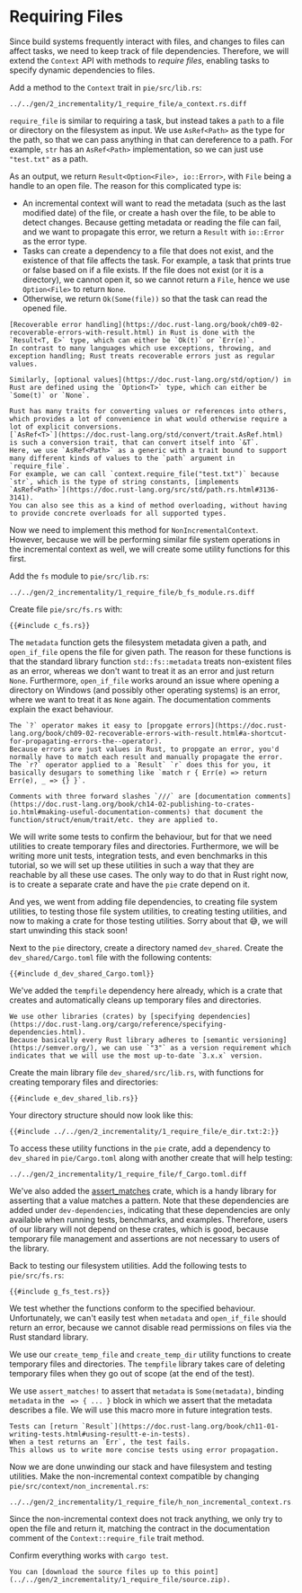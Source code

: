 # Requiring Files

Since build systems frequently interact with files, and changes to files can affect tasks, we need to keep track of file dependencies.
Therefore, we will extend the `Context` API with methods to *require files*, enabling tasks to specify dynamic dependencies to files.

Add a method to the `Context` trait in `pie/src/lib.rs`:

```diff2html fromfile
../../gen/2_incrementality/1_require_file/a_context.rs.diff
```

`require_file` is similar to requiring a task, but instead takes a `path` to a file or directory on the filesystem as input.
We use `AsRef<Path>` as the type for the path, so that we can pass anything in that can dereference to a path.
For example, `str` has an `AsRef<Path>` implementation, so we can just use `"test.txt"` as a path.

As an output, we return `Result<Option<File>, io::Error>`, with `File` being a handle to an open file.
The reason for this complicated type is:

* An incremental context will want to read the metadata (such as the last modified date) of the file, or create a hash over the file, to be able to detect changes. Because getting metadata or reading the file can fail, and we want to propagate this error, we return a `Result` with `io::Error` as the error type.
* Tasks can create a dependency to a file that does not exist, and the existence of that file affects the task. For example, a task that prints true or false based on if a file exists. If the file does not exist (or it is a directory), we cannot open it, so we cannot return a `File`, hence we use `Option<File>` to return `None`.
* Otherwise, we return `Ok(Some(file))` so that the task can read the opened file.

```admonish info title="Rust Help" collapsible=true
[Recoverable error handling](https://doc.rust-lang.org/book/ch09-02-recoverable-errors-with-result.html) in Rust is done with the `Result<T, E>` type, which can either be `Ok(t)` or `Err(e)`.
In contrast to many languages which use exceptions, throwing, and exception handling; Rust treats recoverable errors just as regular values.

Similarly, [optional values](https://doc.rust-lang.org/std/option/) in Rust are defined using the `Option<T>` type, which can either be `Some(t)` or `None`.

Rust has many traits for converting values or references into others, which provides a lot of convenience in what would otherwise require a lot of explicit conversions.
[`AsRef<T>`](https://doc.rust-lang.org/std/convert/trait.AsRef.html) is such a conversion trait, that can convert itself into `&T`. 
Here, we use `AsRef<Path>` as a generic with a trait bound to support many different kinds of values to the `path` argument in `require_file`.
For example, we can call `context.require_file("test.txt")` because `str`, which is the type of string constants, [implements `AsRef<Path>`](https://doc.rust-lang.org/src/std/path.rs.html#3136-3141).
You can also see this as a kind of method overloading, without having to provide concrete overloads for all supported types.
```

Now we need to implement this method for `NonIncrementalContext`.
However, because we will be performing similar file system operations in the incremental context as well, we will create some utility functions for this first.

Add the `fs` module to `pie/src/lib.rs`:

```diff2html fromfile linebyline
../../gen/2_incrementality/1_require_file/b_fs_module.rs.diff
```

Create file `pie/src/fs.rs` with:

```rust,
{{#include c_fs.rs}}
```

The `metadata` function gets the filesystem metadata given a path, and `open_if_file` opens the file for given path.
The reason for these functions is that the standard library function `std::fs::metadata` treats non-existent files as an error, whereas we don't want to treat it as an error and just return `None`.
Furthermore, `open_if_file` works around an issue where opening a directory on Windows (and possibly other operating systems) is an error, where we want to treat it as `None` again.
The documentation comments explain the exact behaviour.

```admonish info title="Rust Help" collapsible=true
The `?` operator makes it easy to [propgate errors](https://doc.rust-lang.org/book/ch09-02-recoverable-errors-with-result.html#a-shortcut-for-propagating-errors-the--operator).
Because errors are just values in Rust, to propgate an error, you'd normally have to match each result and manually propagate the error.
The `r?` operator applied to a `Result` `r` does this for you, it basically desugars to something like `match r { Err(e) => return Err(e), _ => {} }`.

Comments with three forward slashes `///` are [documentation comments](https://doc.rust-lang.org/book/ch14-02-publishing-to-crates-io.html#making-useful-documentation-comments) that document the function/struct/enum/trait/etc. they are applied to.
```

We will write some tests to confirm the behaviour, but for that we need utilities to create temporary files and directories.
Furthermore, we will be writing more unit tests, integration tests, and even benchmarks in this tutorial, so we will set up these utilities in such a way that they are reachable by all these use cases.
The only way to do that in Rust right now, is to create a separate crate and have the `pie` crate depend on it.

And yes, we went from adding file dependencies, to creating file system utilities, to testing those file system utilities, to creating testing utilities, and now to making a crate for those testing utilities.
Sorry about that 😅, we will start unwinding this stack soon!

Next to the `pie` directory, create a directory named `dev_shared`.
Create the `dev_shared/Cargo.toml` file with the following contents:

```toml,
{{#include d_dev_shared_Cargo.toml}}
```

We've added the `tempfile` dependency here already, which is a crate that creates and automatically cleans up temporary files and directories.

```admonish info title="Rust Help" collapsible=true
We use other libraries (crates) by [specifying dependencies](https://doc.rust-lang.org/cargo/reference/specifying-dependencies.html).
Because basically every Rust library adheres to [semantic versioning](https://semver.org/), we can use `"3"` as a version requirement which indicates that we will use the most up-to-date `3.x.x` version.
```

Create the main library file `dev_shared/src/lib.rs`, with functions for creating temporary files and directories:

```rust,
{{#include e_dev_shared_lib.rs}}
```

Your directory structure should now look like this:

```
{{#include ../../gen/2_incrementality/1_require_file/e_dir.txt:2:}}
```

To access these utility functions in the `pie` crate, add a dependency to `dev_shared` in `pie/Cargo.toml` along with another create that will help testing:

```diff2html fromfile linebyline
../../gen/2_incrementality/1_require_file/f_Cargo.toml.diff
```

We've also added the [assert_matches](https://crates.io/crates/assert_matches) crate, which is a handy library for asserting that a value matches a pattern.
Note that these dependencies are added under `dev-dependencies`, indicating that these dependencies are only available when running tests, benchmarks, and examples.
Therefore, users of our library will not depend on these crates, which is good, because temporary file management and assertions are not necessary to users of the library.

Back to testing our filesystem utilities.
Add the following tests to `pie/src/fs.rs`:

```rust,
{{#include g_fs_test.rs}}
```

We test whether the functions conform to the specified behaviour.
Unfortunately, we can't easily test when `metadata` and `open_if_file` should return an error, because we cannot disable read permissions on files via the Rust standard library.

We use our `create_temp_file` and `create_temp_dir` utility functions to create temporary files and directories.
The `tempfile` library takes care of deleting temporary files when they go out of scope (at the end of the test).

We use `assert_matches!` to assert that `metadata` is `Some(metadata)`, binding `metadata` in the ` => { ... }` block in which we assert that the metadata describes a file.
We will use this macro more in future integration tests.

```admonish info title="Rust Help" collapsible=true
Tests can [return `Result`](https://doc.rust-lang.org/book/ch11-01-writing-tests.html#using-resultt-e-in-tests).
When a test returns an `Err`, the test fails.
This allows us to write more concise tests using error propagation.
```

Now we are done unwinding our stack and have filesystem and testing utilities.
Make the non-incremental context compatible by changing `pie/src/context/non_incremental.rs`:

```diff2html fromfile
../../gen/2_incrementality/1_require_file/h_non_incremental_context.rs.diff
```

Since the non-incremental context does not track anything, we only try to open the file and return it, matching the contract in the documentation comment of the `Context::require_file` trait method.

Confirm everything works with `cargo test`.

```admonish example title="Download source code" collapsible=true
You can [download the source files up to this point](../../gen/2_incrementality/1_require_file/source.zip).
```

